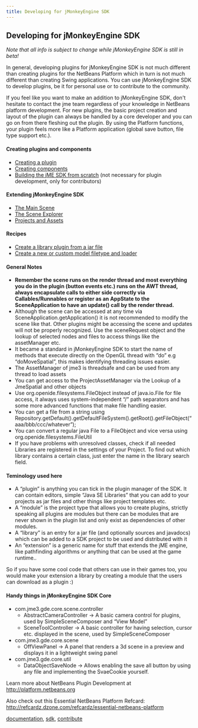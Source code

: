 ```yaml
---
title: Developing for jMonkeyEngine SDK
---
```

<h2 class="sectionedit1" id="developing_for_jmonkeyengine_sdk">Developing for jMonkeyEngine SDK</h2>
<div class="level2">

<p>
<em>Note that all info is subject to change while jMonkeyEngine SDK is still in beta!</em>
</p>

<p>
In general, developing plugins for jMonkeyEngine SDK is not much different than creating plugins for the NetBeans Platform which in turn is not much different than creating Swing applications. You can use jMonkeyEngine SDK to develop plugins, be it for personal use or to contribute to the community.
</p>

<p>
If you feel like you want to make an addition to jMonkeyEngine SDK, don't hesitate to contact the jme team regardless of your knowledge in NetBeans platform development. For new plugins, the basic project creation and layout of the plugin can always be handled by a core developer and you can go on from there fleshing out the plugin. By using the Platform functions, your plugin feels more like a Platform application (global save button, file type support etc.).
</p>

</div>

<h4 id="creating_plugins_and_components">Creating plugins and components</h4>
<div class="level4">
<ul>
<li class="level1"><div class="li"> <a href="/sdk/development/setup.html" class="wikilink1" title="sdk:development:setup">Creating a plugin</a></div>
</li>
<li class="level1"><div class="li"> <a href="/sdk/development/general.html" class="wikilink1" title="sdk:development:general">Creating components</a></div>
</li>
<li class="level1"><div class="li"> <a href="/sdk/build_platform.html" class="wikilink1" title="sdk:build_platform">Building the jME SDK from scratch</a> (not necessary for plugin development, only for contributors)</div>
</li>
</ul>

</div>

<h4 id="extending_jmonkeyengine_sdk">Extending jMonkeyEngine SDK</h4>
<div class="level4">
<ul>
<li class="level1"><div class="li"> <a href="/sdk/development/scene.html" class="wikilink1" title="sdk:development:scene">The Main Scene</a></div>
</li>
<li class="level1"><div class="li"> <a href="/sdk/development/sceneexplorer.html" class="wikilink1" title="sdk:development:sceneexplorer">The Scene Explorer</a></div>
</li>
<li class="level1"><div class="li"> <a href="/sdk/development/projects_assets.html" class="wikilink1" title="sdk:development:projects_assets">Projects and Assets</a></div>
</li>
</ul>

</div>

<h4 id="recipes">Recipes</h4>
<div class="level4">
<ul>
<li class="level1"><div class="li"> <a href="/sdk/development/extension_library.html" class="wikilink1" title="sdk:development:extension_library">Create a library plugin from a jar file</a></div>
</li>
<li class="level1"><div class="li"> <a href="/sdk/development/model_loader.html" class="wikilink1" title="sdk:development:model_loader">Create a new or custom model filetype and loader</a></div>
</li>
</ul>

</div>

<h4 id="general_notes">General Notes</h4>
<div class="level4">
<ul>
<li class="level1"><div class="li"> <strong>Remember the scene runs on the render thread and most everything you do in the plugin (button events etc.) runs on the AWT thread, always encapsulate calls to either side correctly via Callables/Runnables or register as an AppState to the SceneApplication to have an update() call by the render thread.</strong></div>
</li>
<li class="level1"><div class="li"> Although the scene can be accessed at any time via SceneApplication.getApplication() it is not recommended to modify the scene like that. Other plugins might be accessing the scene and updates will not be properly recognized. Use the sceneRequest object and the lookup of selected nodes and files to access things like the assetManager etc.</div>
</li>
<li class="level1"><div class="li"> It became a standard in jMonkeyEngine SDK to start the name of methods that execute directly on the OpenGL thread with “do” e.g “doMoveSpatial”, this makes identifying threading issues easier.</div>
</li>
<li class="level1"><div class="li"> The AssetManager of jme3 is threadsafe and can be used from any thread to load assets</div>
</li>
<li class="level1"><div class="li"> You can get access to the ProjectAssetManager via the Lookup of a JmeSpatial and other objects</div>
</li>
<li class="level1"><div class="li"> Use org.openide.filesystems.FileObject instead of java.io.File for file access, it always uses system-independent “/” path separators and has some more advanced functions that make file handling easier.</div>
</li>
<li class="level1"><div class="li"> You can get a file from a string using Repository.getDefault().getDefaultFileSystem().getRoot().getFileObject(“aaa/bbb/ccc/whatever”);</div>
</li>
<li class="level1"><div class="li"> You can convert a regular java File to a FileObject and vice versa using org.openide.filesystems.FileUtil</div>
</li>
<li class="level1"><div class="li"> If you have problems with unresolved classes, check if all needed Libraries are registered in the settings of your Project. To find out which library contains a certain class, just enter the name in the library search field.</div>
</li>
</ul>

</div>

<h4 id="teminology_used_here">Teminology used here</h4>
<div class="level4">
<ul>
<li class="level1"><div class="li"> A “plugin” is anything you can tick in the plugin manager of the SDK. It can contain editors, simple “Java SE Libraries” that you can add to your projects as jar files and other things like project templates etc.</div>
</li>
<li class="level1"><div class="li"> A “module” is the project type that allows you to create plugins, strictly speaking all plugins are modules but there can be modules that are never shown in the plugin list and only exist as dependencies of other modules.</div>
</li>
<li class="level1"><div class="li"> A “library” is an entry for a jar file (and optionally sources and javadocs) which can be added to a SDK project to be used and distributed with it</div>
</li>
<li class="level1"><div class="li"> An “extension” is a generic name for stuff that extends the jME engine, like pathfinding algorithms or anything that can be used at the game runtime..</div>
</li>
</ul>

<p>
So if you have some cool code that others can use in their games too, you would make your extension a library by creating a module that the users can download as a plugin :)
</p>

</div>

<h4 id="handy_things_in_jmonkeyengine_sdk_core">Handy things in jMonkeyEngine SDK Core</h4>
<div class="level4">
<ul>
<li class="level1"><div class="li"> com.jme3.gde.core.scene.controller</div>
<ul>
<li class="level2"><div class="li"> AbstractCameraController → A basic camera control for plugins, used by SimpleSceneComposer and “View Model”</div>
</li>
<li class="level2"><div class="li"> SceneToolController → A basic controller for having selection, cursor etc. displayed in the scene, used by SimpleSceneComposer</div>
</li>
</ul>
</li>
<li class="level1"><div class="li"> com.jme3.gde.core.scene</div>
<ul>
<li class="level2"><div class="li"> OffViewPanel → A panel that renders a 3d scene in a preview and displays it in a lightweight swing panel</div>
</li>
</ul>
</li>
<li class="level1"><div class="li"> com.jme3.gde.core.util</div>
<ul>
<li class="level2"><div class="li"> DataObjectSaveNode → Allows enabling the save all button by using any file and implementing the SvaeCookie yourself.</div>
</li>
</ul>
</li>
</ul>

<p>
Learn more about NetBeans Plugin Development at <a href="http://platform.netbeans.org" class="urlextern" title="http://platform.netbeans.org" rel="nofollow">http://platform.netbeans.org</a>
</p>

<p>
Also check out this Essential NetBeans Platform Refcard: <a href="http://refcardz.dzone.com/refcardz/essential-netbeans-platform" class="urlextern" title="http://refcardz.dzone.com/refcardz/essential-netbeans-platform" rel="nofollow">http://refcardz.dzone.com/refcardz/essential-netbeans-platform</a>
</p>
<div class="tags"><span>
	<a href="/tag/documentation.html" class="wikilink1" title="tag:documentation" rel="tag">documentation</a>,
	<a href="/tag/sdk.html" class="wikilink1" title="tag:sdk" rel="tag">sdk</a>,
	<a href="/tag/contribute.html" class="wikilink1" title="tag:contribute" rel="tag">contribute</a>
</span></div>

</div>
